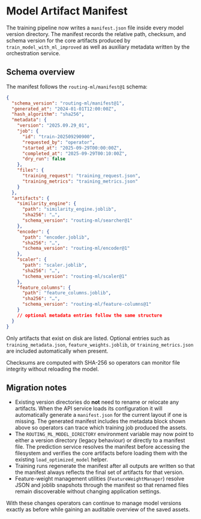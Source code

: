 # Model Artifact Manifest

The training pipeline now writes a `manifest.json` file inside every model
version directory. The manifest records the relative path, checksum, and schema
version for the core artifacts produced by `train_model_with_ml_improved` as
well as auxiliary metadata written by the orchestration service.

## Schema overview

The manifest follows the `routing-ml/manifest@1` schema:

```json
{
  "schema_version": "routing-ml/manifest@1",
  "generated_at": "2024-01-01T12:00:00Z",
  "hash_algorithm": "sha256",
  "metadata": {
    "version": "2025.09.29_01",
    "job": {
      "id": "train-202509290900",
      "requested_by": "operator",
      "started_at": "2025-09-29T00:00:00Z",
      "completed_at": "2025-09-29T00:10:00Z",
      "dry_run": false
    },
    "files": {
      "training_request": "training_request.json",
      "training_metrics": "training_metrics.json"
    }
  },
  "artifacts": {
    "similarity_engine": {
      "path": "similarity_engine.joblib",
      "sha256": "…",
      "schema_version": "routing-ml/searcher@1"
    },
    "encoder": {
      "path": "encoder.joblib",
      "sha256": "…",
      "schema_version": "routing-ml/encoder@1"
    },
    "scaler": {
      "path": "scaler.joblib",
      "sha256": "…",
      "schema_version": "routing-ml/scaler@1"
    },
    "feature_columns": {
      "path": "feature_columns.joblib",
      "sha256": "…",
      "schema_version": "routing-ml/feature-columns@1"
    }
    // optional metadata entries follow the same structure
  }
}
```

Only artifacts that exist on disk are listed. Optional entries such as
`training_metadata.json`, `feature_weights.joblib`, or
`training_metrics.json` are included automatically when present.

Checksums are computed with SHA-256 so operators can monitor file integrity
without reloading the model.

## Migration notes

* Existing version directories do **not** need to rename or relocate any
  artifacts. When the API service loads its configuration it will automatically
  generate a `manifest.json` for the current layout if one is missing. The
  generated manifest includes the metadata block shown above so operators can
  trace which training job produced the assets.
* The `ROUTING_ML_MODEL_DIRECTORY` environment variable may now point to either
  a version directory (legacy behaviour) or directly to a manifest file. The
  prediction service resolves the manifest before accessing the filesystem and
  verifies the core artifacts before loading them with the existing
  `load_optimized_model` helper.
* Training runs regenerate the manifest after all outputs are written so that
  the manifest always reflects the final set of artifacts for that version.
* Feature-weight management utilities (`FeatureWeightManager`) resolve JSON
  and joblib snapshots through the manifest so that renamed files remain
  discoverable without changing application settings.

With these changes operators can continue to manage model versions exactly as
before while gaining an auditable overview of the saved assets.
